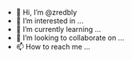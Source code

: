 - 👋 Hi, I’m @zredbly
- 👀 I’m interested in ...
- 🌱 I’m currently learning ...
- 💞️ I’m looking to collaborate on ...
- 📫 How to reach me ...

<!---
zredbly/zredbly is a ✨ special ✨ repository because its `README.md` (this file) appears on your GitHub profile.
You can click the Preview link to take a look at your changes.
--->
